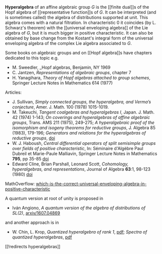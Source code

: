 __Hyperalgebra__ of an affine algebraic group $G$ is the [[finite dual]]s of the Hopf algebra of [[representative function]]s of $G$. It can be interpreted (and is sometimes called) the algebra of distributions supported at unit. This algebra comes with a natural filtration. In characteristic $0$ it coincides (by L. Schwarz's theorem) with the [[universal enveloping algebra]] of the Lie algebra of $G$, but it is much bigger in positive characteristic. It can also be obtained by base change from the Kostant's integral form of the universal enveloping algebra of the complex Lie algebra associated to $G$.

Some books on algebraic groups and on [[Hopf algebra]]s have chapters dedicated to this topic e.g.

* M. Sweedler, _Hopf algebras, Benjamin, NY 1969
* C. Jantzen, _Representations of algebraic groups_, chapter 7
* Η. Yanagihara, _Theory of Hopf algebras attached to group schemes_, Springer Lecture
Notes in Mathematics 614 (1977)

Articles:

* J. Sullivan, _Simply connected groups, the hyperalgebra, and Verma’s conjecture_, Amer. J. Math. 100 (1978) 1015-1019.
* M. Takeuchi, _Tangent coalgebras and hyperalgebras I_, Japan. J. Math. 42 (1974) 1-143; _On coverings and hyperalgebras of affine algebraic groups_, Trans. AMS
211 (1975), 249-275; _A hyperalgebraic proof of the isomorphism and isogeny theorems for
reductive groups_, J. Algebra 85 (1983), 179-196; _Generators and relations for the hyperalgebras of reductive groups_, <a href="http://dx.doi.org/10.1016/0021-8693(83)90125-4">doi</a>
* W. J. Haboush, _Central differential operators of split semisimple groups over fields of positive characteristic_, In: Séminaire d'Algèbre Paul Dubreil et Marie-Paule Malliavin, Springer Lecture Notes in Mathematics __795__, pp 35-85 [doi](http;//dx.doi.org/10.1007/BFb0090113)
* Edward Cline, Brian Parshall, Leonard Scott, _Cohomology, hyperalgebras, and representations_,  Journal of Algebra __63__:1, 98-123 (1980) <a href="http://dx.doi.org/10.1016/0021-8693(80)90027-7">doi</a>

MathOverflow: [which-is-the-correct-universal-enveloping-algebra-in-positive-characteristic](http://mathoverflow.net/questions/7112/which-is-the-correct-universal-enveloping-algebra-in-positive-characteristic)

A quantum version at root of unity is proposed in

* Iván Angiono, _A quantum version of the algebra of distributions of $SL(2)$_, [arxiv/1607.04869](http://arxiv.org/abs/1607.04869)

and another approach is in

* W. Chin, L. Krop, _Quantized hyperalgebra of rank 1_, [pdf](http://condor.depaul.edu/~wchin/qhyperalgebra.pdf); _Spectra of quantized hyperalgebras_, [pdf](http://condor.depaul.edu/wchin/Spectra.pdf)

[[!redirects hyperalgebras]]
